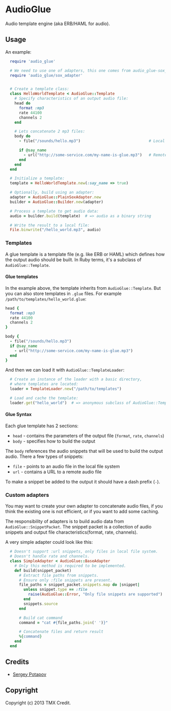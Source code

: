 # AudioGlue

Audio template engine (aka ERB/HAML for audio).

## Usage

An example:

```ruby
  require 'audio_glue'

  # We need to use one of adapters, this one comes from audio_glue-sox_adapter gem
  require 'audio_glue/sox_adapter'


  # Create a template class:
  class HelloWorldTemplate < AudioGlue::Template
    # Specify characteristics of an output audio file:
    head do
      format :mp3
      rate 44100
      channels 2
    end

    # Lets concatenate 2 mp3 files:
    body do
      - file("/sounds/hello.mp3")                              # Local file

      if @say_name
        - url("http://some-service.com/my-name-is-glue.mp3")   # Remote file
      end
    end
  end

  # Initialize a template:
  template = HelloWorldTemplate.new(:say_name => true)

  # Optionally, build using an adapter:
  adapter = AudioGlue::PlainSoxAdapter.new
  builder = AudioGlue::Builder.new(adapter)

  # Process a template to get audio data:
  audio = builder.build(template)  # => audio as a binary string

  # Write the result to a local file:
  File.binwrite("/hello_world.mp3", audio)
```

### Templates

A glue template is a template file (e.g. like ERB or HAML) which defines how
the output audio should be built.
In Ruby terms, it's a subclass of `AudioGlue::Template`.

#### Glue templates

In the example above, the template inherits from `AudioGlue::Template`. But you can also
store templates in `.glue` files. For example `/path/to/templates/hello_world.glue`:

```ruby
head {
  format :mp3
  rate 44100
  channels 2
}

body {
  - file("/sounds/hello.mp3")
  if @say_name
    - url("http://some-service.com/my-name-is-glue.mp3")
  end
}
```

And then we can load it with `AudioGlue::TemplateLoader`:

```ruby
  # Create an instance of the loader with a basic directory,
  # where templates are located:
  loader = TemplateLoader.new("/path/to/templates")

  # Load and cache the template:
  loader.get("hello_world")  # => anonymous subclass of AudioGlue::Template
```

#### Glue Syntax

Each glue template has 2 sections:

* `head` - contains the parameters of the output file (`format`, `rate`, `channels`)
* `body` - specifies how to build the output

The `body` references the audio snippets that will be used to build the output
audio. There a few types of snippets:

* `file` - points to an audio file in the local file system
* `url` - contains a URL to a remote audio file

To make a snippet be added to the output it should have a dash prefix (`-`).


### Custom adapters

You may want to create your own adapter to concatenate audio files, if you
think the existing one is not efficient, or if you want to add some caching.

The responsibility of adapters is to build audio data from
`AudioGlue::SnippetPacket`. The snippet packet is a collection of audio
snippets and output file characteristics(format, rate, channels).

A very simple adapter could look like this:

```ruby
  # Doesn't support :url snippets, only files in local file system.
  # Doesn't handle rate and channels.
  class SimpleAdapter < AudioGlue::BaseAdapter
    # Only this method is required to be implemented.
    def build(snippet_packet)
      # Extract file paths from snippets.
      # Ensure only :file snippets are present.
      file_paths = snippet_packet.snippets.map do |snippet|
        unless snippet.type == :file
          raise(AudioGlue::Error, "Only file snippets are supported")
        end
        snippets.source
      end

      # Build cat command
      command = "cat #{file_paths.join(' ')}"

      # Concatenate files and return result
      %{command}
    end
  end
```


## Credits

* [Sergey Potapov](https://github.com/greyblake)

## Copyright

Copyright (c) 2013 TMX Credit.
